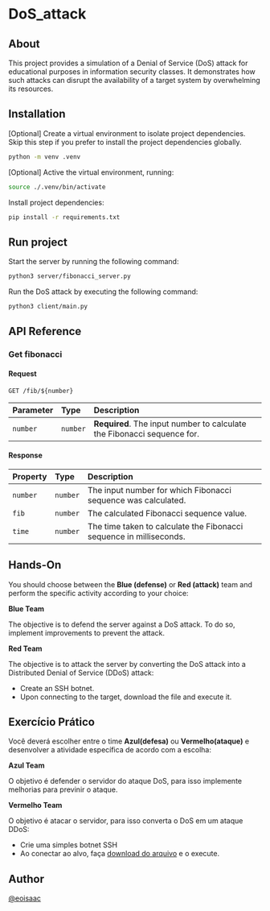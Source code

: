 # DoS_attack

## About

This project provides a simulation of a Denial of Service (DoS) attack for educational purposes in information security classes. It demonstrates how such attacks can disrupt the availability of a target system by overwhelming its resources.

## Installation

[Optional] Create a virtual environment to isolate project dependencies. Skip this step if you prefer to install the project dependencies globally.

```bash
python -m venv .venv
```

[Optional] Active the virtual environment, running:

```bash
source ./.venv/bin/activate
```

Install project dependencies:

```bash
pip install -r requirements.txt
```

## Run project

Start the server by running the following command:

```bash
python3 server/fibonacci_server.py
```

Run the DoS attack by executing the following command:

```bash
python3 client/main.py
```

## API Reference

### Get fibonacci

#### Request

```http
GET /fib/${number}
```

| Parameter | Type     | Description                       |
| :-------- | :------- | :-------------------------------- |
| `number`  | `number` | **Required**. The input number to calculate the Fibonacci sequence for.       |

#### Response

| Property | Type     | Description                                 |
| :------- | :------- | :------------------------------------------ |
| `number` | `number` | The input number for which Fibonacci sequence was calculated. |
| `fib`    | `number` | The calculated Fibonacci sequence value.      |
| `time`   | `number` | The time taken to calculate the Fibonacci sequence in milliseconds. |

## Hands-On

You should choose between the **Blue (defense)** or **Red (attack)** team and perform the specific activity according to your choice:

**Blue Team**

The objective is to defend the server against a DoS attack. To do so, implement improvements to prevent the attack.

**Red Team**

The objective is to attack the server by converting the DoS attack into a Distributed Denial of Service (DDoS) attack:

- Create an SSH botnet.
- Upon connecting to the target, download the file and execute it.

## Exercício Prático

Você deverá escolher entre o time **Azul(defesa)** ou **Vermelho(ataque)** e desenvolver a atividade específica de acordo com a escolha:

**Azul Team**

O objetivo é defender o servidor do ataque DoS, para isso implemente melhorias para previnir o ataque.

**Vermelho Team**

O objetivo é atacar o servidor, para isso converta o DoS em um ataque DDoS:

- Crie uma simples botnet SSH
- Ao conectar ao alvo, faça [download do arquivo](https://raw.githubusercontent.com/eoisaac/DoS_attack/main/client/main.py) e o execute.

## Author

[@eoisaac](https://www.github.com/eoisaac)